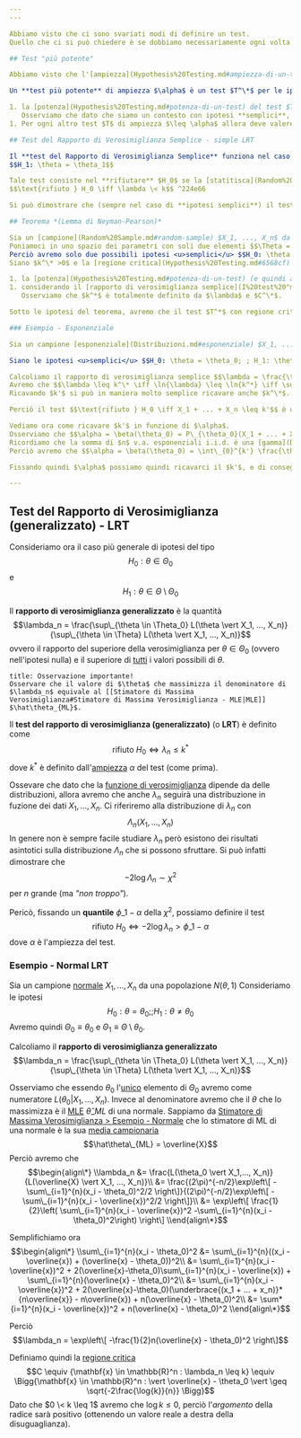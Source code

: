 ```yaml
---
---

Abbiamo visto che ci sono svariati modi di definire un test.
Quello che ci si può chiedere è se dobbiamo necessariamente ogni volta ricavarci un test definendo una statistica opportuna (vedi per esempio [z-test](Test%20comuni.md#z-test) o [t-test](Test%20comuni.md#t-test-di-student)), oppure se esiste una famiglia di test "**migliore**" a livello qualitativo rispetto agli altri.

## Test "più potente"

Abbiamo visto che l'[ampiezza](Hypothesis%20Testing.md#ampiezza-di-un-test) di un test è una sorta di *misura* della sua qualità.

Un **test più potente** di ampiezza $\alpha$ è un test $T^\*$ per le ipotesi $$H_0: \theta = \theta_0; ; H_1: \theta = \theta_1$$ tale che

1. la [potenza](Hypothesis%20Testing.md#potenza-di-un-test) del test $T^*$ calcolata in $\theta_0$ è pari ad $\alpha$ $$\beta\_{T^*}(\theta_0) = \alpha$$
   Osserviamo che dato che siamo un contesto con ipotesi **semplici**, allora avremo che $\Theta_0 = {\theta_0}$, perciò dire che $T^\*$ ha potenza $\alpha$ equivale a dire che ha anche [ampiezza](Hypothesis%20Testing.md#ampiezza-di-un-test) $\alpha$ ([vedi](Hypothesis%20Testing.md#osservazione)). Stiamo quindi **fissando** ad $\alpha$ l'errore di primo tipo.
1. Per ogni altro test $T$ di ampiezza $\leq \alpha$ allora deve valere che $$\beta\_{T^\*}(\theta_1) \geq \beta\_{T}(\theta_1)$$ ovvero la probabilità di commettere un [errore di II tipo](Hypothesis%20Testing.md#f0afe5) è più alta.

## Test del Rapporto di Verosimiglianza Semplice - simple LRT

Il **test del Rapporto di Verosimiglianza Semplice** funziona nel caso particolare in cui abbiamo **ipotesi semplici**, del tipo $$H_0: \theta = \theta_0$$
$$H_1: \theta = \theta_1$$

Tale test consiste nel **rifiutare** $H_0$ se la [statitisca](Random%20Sample.md#46a026) $$\lambda = \frac{L(\theta_0 | X_1,...,X_n)}{L(\theta_1 | X_1,...,X_n)}$$ (ovvero il rapporto tra le [funzioni di verosimiglianza](Verosimiglianza.md#likelihood-function) calcolati in $\theta_0$ e $\theta_1$) è **minore** di un certo valore $k$ **fissato** in modo tale da ottenere l'[ampiezza](Hypothesis%20Testing.md#ampiezza-di-un-test) desiderata. 
$$\text{rifiuto } H_0 \iff \lambda \< k$$ ^224e66

Si può dimostrare che (sempre nel caso di **ipotesi semplici**) il test del rapporto di verosimiglianza semplice è **più potente**.

## Teorema *(Lemma di Neyman-Pearson)*

Sia un [campione](Random%20Sample.md#random-sample) $X_1, ..., X_n$ da una popolazione $f_X(\cdot \vert \theta)$, ovvero dipendente da un parametro $\theta$ **ignoto**.
Poniamoci in uno spazio dei parametri con soli due elementi $$\Theta = {\theta_0, \theta_1}$$
Perciò avremo solo due possibili ipotesi <u>semplici</u> $$H_0: \theta = \theta_0; ; H_1: \theta = \theta_1$$
Siano $k^\* >0$ e la [regione critica](Hypothesis%20Testing.md#6568cf) $C^\* \in \mathbb{R}^n$ tali che:

1. la [potenza](Hypothesis%20Testing.md#potenza-di-un-test) (e quindi anche l'[ampiezza](Hypothesis%20Testing.md#ampiezza-di-un-test) perché siamo nel contesto semplice) del test è $\alpha$ $$\beta(\theta_0) = P((X_1, ..., X_n) \in C^\* \vert \theta = \theta_0) = \alpha$$
1. considerando il [rapporto di verosimiglianza semplice](I%20test%20"migliori".md#224e66) $\lambda$ avremo che $$\begin{cases}\lambda \leq k^\* &\text{se } (X_1,..., X_n) \in C^*\\ \lambda > k^* &\text{se } (X_1, ..., X_n) \not\in C^*\\end{cases}$$
   Osserviamo che $k^*$ è totalmente definito da $\lambda$ e $C^\*$.

Sotto le ipotesi del teorema, avremo che il test $T^*$ con regione critica $C^*$ è un **test più potente di ampiezza** $\alpha$ per le ipotesi semplici $H_0, H_1$.

### Esempio - Esponenziale

Sia un campione [esponenziale](Distribuzioni.md#esponenziale) $X_1, ..., X_n$ di parametro $\theta$ sconosciuto.

Siano le ipotesi <u>semplici</u> $$H_0: \theta = \theta_0; ; H_1: \theta = \theta_1$$

Calcoliamo il rapporto di verosimiglianza semplice $$\lambda = \frac{\theta_0^n \cdot e^{-\theta_0 \sum_i x_i}}{\theta_1^n \cdot e^{-\theta_1 \sum_i x_i} } = \left(\frac{\theta_0}{\theta_1}\right)^n e^{(\theta_1 - \theta_0)\sum_i x_i}$$
Avremo che $$\lambda \leq k^\* \iff \ln{\lambda} \leq \ln{k^*} \iff \sum\_{i=1}^{n}x_i \leq \frac{1}{(\theta_1 - \theta_0)}\ln{\left( \left(\frac{\theta_1}{\theta_0}\right)^n k^*\\right)} = k'$$
Ricavando $k'$ si può in maniera molto semplice ricavare anche $k^\*$.

Perciò il test $$\text{rifiuto } H_0 \iff X_1 + ... + X_n \leq k'$$ è un **test più potente di ampiezza** $\alpha$.

Vediamo ora come ricavare $k'$ in funzione di $\alpha$.
Osserviamo che $$\alpha = \beta(\theta_0) = P\_{\theta_0}(X_1 + ... + X_n \leq k') = F\_{X_1 + ... + K_n}(k')$$
Ricordiamo che la somma di $n$ v.a. esponenziali i.i.d. è una [gamma](Distribuzioni.md#gamma) $\Gamma(n, 1/\theta)$.
Perciò avremo che $$\alpha = \beta(\theta_0) = \int\_{0}^{k'} \frac{\theta_0^n}{\Gamma(n)} x^{n-1}e^{\theta_0 x} , dx$$ ovvero $\alpha$ è un equazione in $k'$.

Fissando quindi $\alpha$ possiamo quindi ricavarci il $k'$, e di conseguenza il valore di $k^\*$.

---
```


## Test del Rapporto di Verosimiglianza (generalizzato) - LRT

Consideriamo ora il caso più generale di ipotesi del tipo $$H_0: \theta \in \Theta_0$$ e $$H_1: \theta \in \Theta \setminus \Theta_0$$

Il **rapporto di verosimiglianza generalizzato** è la quantità $$\lambda_n = \frac{\sup\_{\theta \in \Theta_0} L(\theta \vert X_1, ..., X_n)}{\sup\_{\theta \in \Theta} L(\theta \vert X_1, ..., X_n)}$$ ovvero il rapporto del superiore della verosimiglianza per $\theta \in \Theta_0$ (ovvero nell'ipotesi nulla) e il superiore di <u>tutti</u> i valori possibili di $\theta$.

````ad-important
title: Osservazione importante!
Osservare che il valore di $\theta$ che massimizza il denominatore di $\lambda_n$ equivale al [[Stimatore di Massima Verosimiglianza#Stimatore di Massima Verosimiglianza - MLE|MLE]] $\hat\theta_{ML}$.

````

Il **test del rapporto di verosimiglianza (generalizzato)** (o **LRT**) è definito come $$\text{rifiuto } H_0 \iff\lambda_n \leq k^*$$ dove $k^*$ è definito dall'[ampiezza](Hypothesis%20Testing.md#ampiezza-di-un-test) $\alpha$ del test (come prima).

Ossevare che dato che la [funzione di verosimiglianza](Verosimiglianza.md#likelihood-function) dipende da delle distribuzioni, allora avremo che anche $\lambda_n$ seguirà una distribuzione in fuzione dei dati $X_1, ..., X_n$.
Ci riferiremo alla distribuzione di $\lambda_n$ con $$\Lambda_n(X_1, ..., X_n)$$
In genere non è sempre facile studiare $\lambda_n$ però esistono dei risultati asintotici sulla distribuzione $\Lambda_n$ che si possono sfruttare.
Si può infatti dimostrare che $$-2\log{\Lambda_n} \sim \chi^2$$ per $n$ grande (ma *"non troppo"*).

Pericò, fissando un **quantile** $\phi\_{1-\alpha}$ della $\chi^2$, possiamo definire il test $$\text{rifiuto } H_0 \iff -2\log{\lambda_n} > \phi\_{1-\alpha}$$ dove $\alpha$ è l'ampiezza del test.

### Esempio - Normal LRT

Sia un campione [normale](Distribuzioni.md#normale) $X_1, ..., X_n$ da una popolazione $N(\theta, 1)$
Consideriamo le ipotesi $$H_0: \theta = \theta_0; ; H_1: \theta \neq \theta_0$$
Avremo quindi $\Theta_0 \equiv {\theta_0}$ e $\Theta_1 \equiv \Theta \setminus {\theta_0}$.

Calcoliamo il **rapporto di verosimiglianza generalizzato** $$\lambda_n = \frac{\sup\_{\theta \in \Theta_0} L(\theta \vert X_1, ..., X_n)}{\sup\_{\theta \in \Theta} L(\theta \vert X_1, ..., X_n)}$$

Osserviamo che essendo $\theta_0$ l'<u>unico</u> elemento di $\Theta_0$ avremo come numeratore $L(\theta_0 \vert X_1, ..., X_n)$.
Invece al denominatore avremo che il $\theta$ che lo massimizza è il [MLE](Stimatore%20di%20Massima%20Verosimiglianza.md#stimatore-di-massima-verosimiglianza-mle) $\hat\theta\_{ML}$ di una normale.
Sappiamo da [Stimatore di Massima Verosimiglianza > Esempio - Normale](Stimatore%20di%20Massima%20Verosimiglianza.md#esempio-normale) che lo stimatore di ML di una normale è la sua [media campionaria](Random%20Sample.md#media-campionaria) $$\hat\theta\_{ML} = \overline{X}$$
Perciò avremo che
$$\begin{align\*}
\\lambda_n
&= \frac{L(\theta_0 \vert X_1,..., X_n)}{L(\overline{X} \vert X_1, ..., X_n)}\\
&= \frac{(2\pi)^{-n/2}\exp\left\[ -\sum\_{i=1}^{n}(x_i - \theta_0)^2/2 \right\]}{(2\pi)^{-n/2}\exp\left\[ -\sum\_{i=1}^{n}(x_i - \overline{x})^2/2 \right\]}\\
&= \exp\left\[ \frac{1}{2}\left( \sum\_{i=1}^{n}(x_i - \overline{x})^2 -\sum\_{i=1}^{n}(x_i - \theta_0)^2\right) \right\]
\\end{align\*}$$

Semplifichiamo ora
$$\begin{align\*}
\\sum\_{i=1}^{n}(x_i - \theta_0)^2
&= \sum\_{i=1}^{n}((x_i - \overline{x})  + (\overline{x} - \theta_0))^2\\
&= \sum\_{i=1}^{n}(x_i - \overline{x})^2 + 2(\overline{x}-\theta_0)\sum\_{i=1}^{n}(x_i - \overline{x}) + \sum\_{i=1}^{n}(\overline{x} - \theta_0)^2\\
&= \sum\_{i=1}^{n}(x_i - \overline{x})^2 + 2(\overline{x}-\theta_0)(\underbrace{(x_1 + ... + x_n)}*{n\overline{x}} - n\overline{x}) + n(\overline{x} - \theta_0)^2\\
&= \sum*{i=1}^{n}(x_i - \overline{x})^2 + n(\overline{x} - \theta_0)^2
\\end{align\*}$$

Perciò $$\lambda_n = \exp\left\[ -\frac{1}{2}n(\overline{x} - \theta_0)^2 \right\]$$

Definiamo quindi la [regione critica](Hypothesis%20Testing.md#6568cf) $$C \equiv {\mathbf{x} \in \mathbb{R}^n : \lambda_n \leq k} \equiv \Bigg{\mathbf{x} \in \mathbb{R}^n : \vert \overline{x} - \theta_0 \vert \geq  \sqrt{-2\frac{\log{k}}{n}} \Bigg}$$
Dato che $0 \< k \leq 1$ avremo che $\log{k} \leq 0$, perciò l'*argomento* della radice sarà positivo (ottenendo un valore reale a destra della disuguaglianza).
